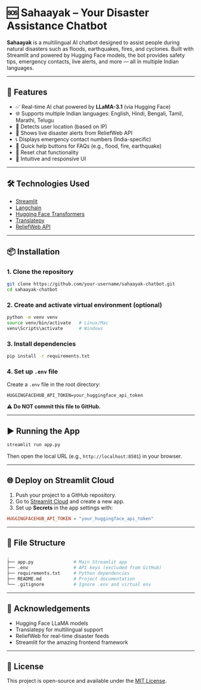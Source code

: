 # 🆘 Sahaayak – Your Disaster Assistance Chatbot

**Sahaayak** is a multilingual AI chatbot designed to assist people during natural disasters such as floods, earthquakes, fires, and cyclones. Built with Streamlit and powered by Hugging Face models, the bot provides safety tips, emergency contacts, live alerts, and more — all in multiple Indian languages.

---

## 🚀 Features

* ✅ Real-time AI chat powered by **LLaMA-3.1** (via Hugging Face)
* 🌐 Supports multiple Indian languages: English, Hindi, Bengali, Tamil, Marathi, Telugu
* 📍 Detects user location (based on IP)
* 📢 Shows live disaster alerts from ReliefWeb API
* 📞 Displays emergency contact numbers (India-specific)
* 🧠 Quick help buttons for FAQs (e.g., flood, fire, earthquake)
* 🔁 Reset chat functionality
* 🌈 Intuitive and responsive UI

---

## 🛠️ Technologies Used

* [Streamlit](https://streamlit.io/)
* [Langchain](https://www.langchain.com/)
* [Hugging Face Transformers](https://huggingface.co/)
* [Translatepy](https://github.com/Animenon/translatepy)
* [ReliefWeb API](https://api.reliefweb.int/)

---

## 📦 Installation

### 1. Clone the repository

```bash
git clone https://github.com/your-username/sahaayak-chatbot.git
cd sahaayak-chatbot
````

### 2. Create and activate virtual environment (optional)

```bash
python -m venv venv
source venv/bin/activate   # Linux/Mac
venv\Scripts\activate      # Windows
```

### 3. Install dependencies

```bash
pip install -r requirements.txt
```

### 4. Set up `.env` file

Create a `.env` file in the root directory:

```env
HUGGINGFACEHUB_API_TOKEN=your_huggingface_api_token
```

⚠️ **Do NOT commit this file to GitHub.**

---

## ▶️ Running the App

```bash
streamlit run app.py
```

Then open the local URL (e.g., `http://localhost:8501`) in your browser.

---

## 🌐 Deploy on Streamlit Cloud

1. Push your project to a GitHub repository.
2. Go to [Streamlit Cloud](https://streamlit.io/cloud) and create a new app.
3. Set up **Secrets** in the app settings with:

```toml
HUGGINGFACEHUB_API_TOKEN = "your_huggingface_api_token"
```

---

## 📁 File Structure

```bash
.
├── app.py               # Main Streamlit app
├── .env                 # API keys (excluded from GitHub)
├── requirements.txt     # Python dependencies
├── README.md            # Project documentation
└── .gitignore           # Ignore .env and virtual env
```

---

## 🙏 Acknowledgements

* Hugging Face LLaMA models
* Translatepy for multilingual support
* ReliefWeb for real-time disaster feeds
* Streamlit for the amazing frontend framework

---

## 📜 License

This project is open-source and available under the [MIT License](LICENSE).

```

